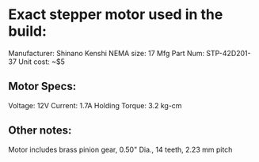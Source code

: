# Exact stepper motor used in the build:

Manufacturer: Shinano Kenshi
NEMA size: 17
Mfg Part Num: STP-42D201-37
Unit cost: ~$5

## Motor Specs:
Voltage: 12V
Current: 1.7A
Holding Torque: 3.2 kg-cm

## Other notes:
Motor includes brass pinion gear, 0.50" Dia., 14 teeth, 2.23 mm pitch